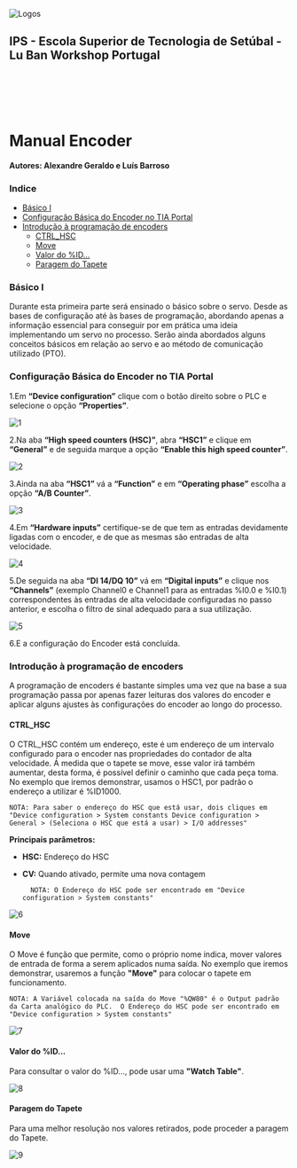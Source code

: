 ![Logos](../../equipments/manuais/logos/Logo_Luban_IPS_2.png)

<div><h2>IPS - Escola Superior de Tecnologia de Setúbal - Lu Ban Workshop Portugal<div></h2>
<br></br>
<br></br>

# Manual Encoder

**Autores: Alexandre Geraldo e Luís Barroso** 

### Indice
- [Básico I](#basico-i)
- [Configuração Básica do Encoder no TIA Portal](#configuracao-basica-do-encoder-no-tia-portal)
- [Introdução à programação de encoders](#introducao-a-programacao-de-encoders)
  - [CTRL_HSC](#ctrl-hsc)
  - [Move](#move)
  - [Valor do %ID…](#valor-do-id)
  - [Paragem do Tapete](#paragem-do-tapete)

### Básico I

Durante esta primeira parte será ensinado o básico sobre o servo. Desde as bases de configuração até às bases de programação, abordando apenas a informação essencial para conseguir por em prática uma ideia implementando um servo no processo. Serão ainda abordados alguns conceitos básicos em relação ao servo e ao método de comunicação utilizado (PTO). 

### Configuração Básica do Encoder no TIA Portal

1.Em **“Device configuration”** clique com o botão direito sobre o PLC e selecione o opção **“Properties”**.

![1](../../equipments/manuais/manual_enconder_imagens/img_conf_basica/1.png)

2.Na aba **“High speed counters (HSC)”**, abra **“HSC1”** e clique em **“General”** e de seguida marque a opção **“Enable this high speed counter”**.

![2](../../equipments/manuais/manual_enconder_imagens/img_conf_basica/2.png)

3.Ainda na aba **“HSC1”** vá a **“Function”** e em **“Operating phase”** escolha a opção **“A/B Counter”**.

![3](../../equipments/manuais/manual_enconder_imagens/img_conf_basica/3.png)

4.Em **“Hardware inputs”** certifique-se de que tem as entradas devidamente ligadas com o encoder, e de que as mesmas são entradas de alta velocidade.

![4](../../equipments/manuais/manual_enconder_imagens/img_conf_basica/4.png)

5.De seguida na aba **“DI 14/DQ 10”** vá em **“Digital inputs”** e clique nos **“Channels”** (exemplo Channel0 e Channel1 para as entradas %I0.0 e %I0.1) correspondentes às entradas de alta velocidade configuradas no passo anterior, e escolha o filtro de sinal adequado para a sua utilização.

![5](../../equipments/manuais/manual_enconder_imagens/img_conf_basica/5.png)

6.E a configuração do Encoder está concluída.

### Introdução à programação de encoders
A programação de encoders é bastante simples uma vez que na base a sua programação passa por apenas fazer leituras dos valores do encoder e aplicar alguns ajustes às configurações do encoder ao longo do processo.

#### CTRL_HSC
O CTRL_HSC contém um endereço, este é um endereço de um intervalo configurado para o encoder nas propriedades do contador de alta velocidade. Á medida que o tapete se move, esse valor irá também aumentar, desta forma, é possível definir o caminho que cada peça toma. No exemplo que iremos demonstrar, usamos o HSC1, por padrão o endereço a utilizar é %ID1000.

    NOTA: Para saber o endereço do HSC que está usar, dois cliques em "Device configuration > System constants Device configuration > General > (Seleciona o HSC que está a usar) > I/O addresses"

**Principais parâmetros:**
- **HSC:** Endereço do HSC
- **CV:** Quando ativado, permite uma nova contagem

        NOTA: O Endereço do HSC pode ser encontrado em "Device configuration > System constants"

![6](../../equipments/manuais/manual_enconder_imagens/img_programacao/1.PNG)

#### Move
O Move é função que permite, como o próprio nome indica, mover valores de entrada de forma a serem aplicados numa saída. No exemplo que iremos demonstrar, usaremos a função **"Move"** para colocar o tapete em funcionamento. 

    NOTA: A Variável colocada na saída do Move "%QW80" é o Output padrão da Carta analógico do PLC.  O Endereço do HSC pode ser encontrado em "Device configuration > System constants"

![7](../../equipments/manuais/manual_enconder_imagens/img_programacao/2.PNG)

#### Valor do %ID...
Para consultar o valor do %ID..., pode usar uma **"Watch Table"**.

![8](../../equipments/manuais/manual_enconder_imagens/img_programacao/3.png)

#### Paragem do Tapete
Para uma melhor resolução nos valores retirados, pode proceder a paragem do Tapete.

![9](../../equipments/manuais/manual_enconder_imagens/img_programacao/4.png)